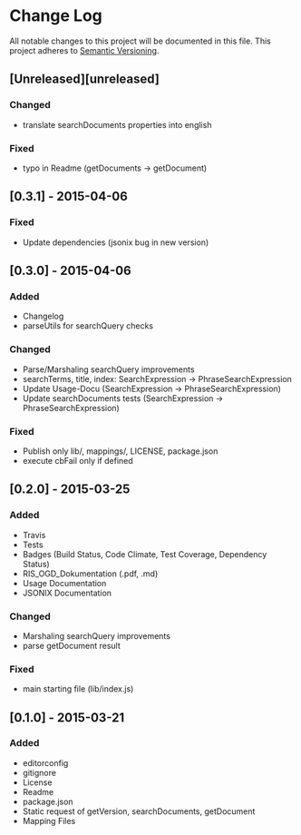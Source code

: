 # Change Log
All notable changes to this project will be documented in this file.
This project adheres to [Semantic Versioning](http://semver.org/).

## [Unreleased][unreleased]
### Changed
- translate searchDocuments properties into english

### Fixed
- typo in Readme (getDocuments -> getDocument)


## [0.3.1] - 2015-04-06
### Fixed
- Update dependencies (jsonix bug in new version)


## [0.3.0] - 2015-04-06
### Added
- Changelog
- parseUtils for searchQuery checks

### Changed
- Parse/Marshaling searchQuery improvements
- searchTerms, title, index: SearchExpression -> PhraseSearchExpression
- Update Usage-Docu (SearchExpression -> PhraseSearchExpression)
- Update searchDocuments tests (SearchExpression -> PhraseSearchExpression)

### Fixed
- Publish only lib/, mappings/, LICENSE, package.json
- execute cbFail only if defined


## [0.2.0] - 2015-03-25
### Added
- Travis
- Tests
- Badges (Build Status, Code Climate, Test Coverage, Dependency Status)
- RIS_OGD_Dokumentation (.pdf, .md)
- Usage Documentation
- JSONIX Documentation

### Changed
- Marshaling searchQuery improvements
- parse getDocument result

### Fixed
- main starting file (lib/index.js)


## [0.1.0] - 2015-03-21
### Added
- editorconfig
- gitignore
- License
- Readme
- package.json
- Static request of getVersion, searchDocuments, getDocument
- Mapping Files
